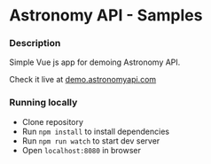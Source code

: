 # Astronomy API - Samples

### Description 

Simple Vue js app for demoing Astronomy API.

Check it live at [demo.astronomyapi.com](http://demo.astronomyapi.com)

### Running locally

- Clone repository
- Run `npm install` to install dependencies
- Run `npm run watch` to start dev server
- Open `localhost:8080` in browser
